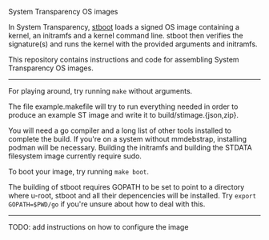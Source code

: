 System Transparency OS images

In System Transparency, [stboot][] loads a signed OS image containing
a kernel, an initramfs and a kernel command line. stboot then
verifies the signature(s) and runs the kernel with the provided
arguments and initramfs.

This repository contains instructions and code for assembling System
Transparency OS images.

[stboot]: https://git.glasklar.is/system-transparency/core/stboot

----

For playing around, try running `make` without arguments.

The file example.makefile will try to run everything needed in order
to produce an example ST image and write it to
build/stimage.{json,zip}.

You will need a go compiler and a long list of other tools installed
to complete the build. If you're on a system without mmdebstrap,
installing podman will be necessary. Building the initramfs and
building the STDATA filesystem image currently require sudo.


To boot your image, try running `make boot`.

The building of stboot requires GOPATH to be set to point to a
directory where u-root, stboot and all their depencencies will be
installed. Try `export GOPATH=$PWD/go` if you're unsure about how to
deal with this.


----

TODO: add instructions on how to configure the image

